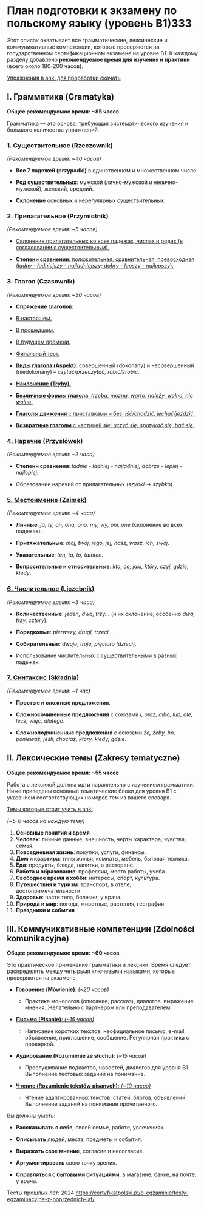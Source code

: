 # План подготовки к экзамену по польскому языку (уровень B1)333

Этот список охватывает все грамматические, лексические и коммуникативные компетенции, которые проверяются на государственном сертификационном экзамене на уровне B1. К каждому разделу добавлено **рекомендуемое время для изучения и практики** (всего около 180-200 часов).

[Упражнения в anki для проработки скачать]()

## I. Грамматика (Gramatyka)

**Общее рекомендуемое время: ~85 часов**

Грамматика — это основа, требующая систематического изучения и большого количества упражнений.

### 1. Существительное (Rzeczownik)

_(Рекомендуемое время: ~40 часов)_

- **Все 7 падежей (przypadki)** в единственном и множественном числе.

- **Род существительных**: мужской (лично-мужской и нелично-мужской), женский, средний.
    
- **Склонение** основных и нерегулярных существительных.
    

### 2. Прилагательное (Przymiotnik)

_(Рекомендуемое время: ~5 часов)_

- [Склонение прилагательных во всех падежах, числах и родах (в согласовании с существительным).](I%20Грамматика/2.%20Прилагательные/1.%20Склонение%20прилагательных%20во%20всех%20падежах,%20числах%20и%20родах)
    
- [**Степени сравнения**: положительная, сравнительная, превосходная (_ładny - ładniejszy - najładniejszy; dobry - lepszy - najlepszy_).](I%20Грамматика/2.%20Прилагательные/2.%20Степени%20сравнения)
    

### 3. Глагол (Czasownik)

_(Рекомендуемое время: ~30 часов)_

- **Спряжение глаголов**:
- [В настоящем.](I%20Грамматика/3.%20Глаголы/1.%20Настоящее%20время)
- [В прошедшем.](I%20Грамматика/3.%20Глаголы/2.%20Прошедшее%20время)
- [В будущем времени.](I%20Грамматика/3.%20Глаголы/3.%20Будущее%20время)
- [Финальный тест.](I%20Грамматика/3.%20Глаголы/4.%20Смешанная%20практика)

    
- [**Виды глагола (Aspekt)**](I%20Грамматика/3.%20Глаголы/5.%20Виды%20глагола): совершенный (dokonany) и несовершенный (niedokonany) – _czytać/przeczytać, robić/zrobić_.
    
- [**Наклонение (Tryby)**.](I%20Грамматика/3.%20Глаголы/6.%20Наклонение%20глагола)
        
- [**Безличные формы глагола**: _trzeba, można, warto, należy, wolno, nie wolno_.](I%20Грамматика/3.%20Глаголы/7.%20Безличные%20формы%20глагола)
    
- [**Глаголы движения** с приставками и без: _iść/chodzić, jechać/jeździć_.](I%20Грамматика/3.%20Глаголы/8.%20Глаголы%20движения)
    
- [**Возвратные глаголы** с частицей _się_: _uczyć się, spotykać się, bać się_.](I%20Грамматика/3.%20Глаголы/9.%20Возвратные%20глаголы)
    

### [4. Наречие (Przysłówek)](I%20Грамматика/4.%20Наречие/Наречие)

_(Рекомендуемое время: ~2 часа)_

- **Степени сравнения**: _ładnie - ładniej - najładniej; dobrze - lepiej - najlepiej_.
    
- Образование наречий от прилагательных (_szybki -> szybko_).
    

### [5. Местоимение (Zaimek)](I%20Грамматика/5.%20Местоимение/Местоимение)

_(Рекомендуемое время: ~4 часа)_

- **Личные**: _ja, ty, on, ona, ono, my, wy, oni, one_ (склонение во всех падежах).
    
- **Притяжательные**: _mój, twój, jego, jej, nasz, wasz, ich, swój_.
    
- **Указательные**: _ten, ta, to, tamten_.
    
- **Вопросительные и относительные**: _kto, co, jaki, który, czyj, gdzie, kiedy_.
    

### [6. Числительное (Liczebnik)](I%20Грамматика/6.%20Числительное/Числительное)

_(Рекомендуемое время: ~3 часа)_

- **Количественные**: _jeden, dwa, trzy..._ (и их склонение, особенно _dwa, trzy, cztery_).
    
- **Порядковые**: _pierwszy, drugi, trzeci..._
    
- **Собирательные**: _dwoje, troje, pięcioro (dzieci)_.
    
- Использование числительных с существительными в разных падежах.
    

### [7. Синтаксис (Składnia)](I%20Грамматика/7.%20Синтаксис/Синтаксис)

_(Рекомендуемое время: ~1 час)_

- **Простые и сложные предложения**.
    
- **Сложносочиненные предложения** с союзами _i, oraz, albo, lub, ale, lecz, więc, dlatego_.
    
- **Сложноподчиненные предложения** с союзами _że, żeby, bo, ponieważ, jeśli, chociaż, który, kiedy, gdzie_.
    

## II. Лексические темы (Zakresy tematyczne)

**Общее рекомендуемое время: ~55 часов**

Работа с лексикой должна идти параллельно с изучением грамматики. Ниже приведены основные тематические блоки для уровня B1 с указанием соответствующих номеров тем из вашего словаря.

[Темы которые стоит учить в anki](II%20Лексические%20темы/anki)

_(~5-6 часов на каждую тему)_

1. **Основные понятия и время**
2. **Человек**: личные данные, внешность, черты характера, чувства, семья.
3. **Повседневная жизнь**: покупки, услуги, финансы.
4. **Дом и квартира**: типы жилья, комнаты, мебель, бытовая техника.
5. **Еда**: продукты, блюда, напитки, в ресторане.
6. **Работа и образование**: профессии, место работы, учеба.
7. **Свободное время и хобби**: интересы, спорт, культура.
8. **Путешествия и туризм**: транспорт, в отеле, достопримечательности.
9. **Здоровье**: части тела, болезни, у врача.
10. **Природа и мир**: погода, животные, растения, география.
11. **Праздники и события**

## III. Коммуникативные компетенции (Zdolności komunikacyjne)

**Общее рекомендуемое время: ~60 часов**

Это практическое применение грамматики и лексики. Время следует распределить между четырьмя ключевыми навыками, которые проверяются на экзамене.

- **Говорение (Mówienie)**: _(~20 часов)_
    
    - Практика монологов (описание, рассказ), диалогов, выражение мнения. Желательно с партнером или преподавателем.
        
- [**Письмо (Pisanie)**: _(~15 часов)_](III%20Коммуникативные%20компетенции/Письмо)
    
    - Написание коротких текстов: неофициальное письмо, e-mail, объявление, приглашение, сообщение. Регулярная практика с проверкой.
        
- **Аудирование (Rozumienie ze słuchu)**: _(~15 часов)_
    
    - Прослушивание подкастов, новостей, диалогов для уровня B1. Выполнение тестовых заданий на понимание.
        
- [**Чтение (Rozumienie tekstów pisanych)**: _(~10 часов)_](III%20Коммуникативные%20компетенции/Чтение)
    
    - Чтение адаптированных текстов, статей, блогов, объявлений. Выполнение заданий на понимание прочитанного.
        

Вы должны уметь:

- **Рассказывать о себе**, своей семье, работе, увлечениях.
    
- **Описывать** людей, места, предметы и события.
    
- **Выражать свое мнение**, согласие и несогласие.
    
- **Аргументировать** свою точку зрения.
    
- **Справляться с бытовыми ситуациями**: в магазине, банке, на почте, у врача.






Тесты прошлых лет:
2024 https://certyfikatpolski.pl/o-egzaminie/testy-egzaminacyjne-z-poprzednich-lat/